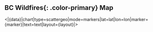 ## **BC Wildfires**{: .color-primary} Map

<|{data}|chart|type=scattergeo|mode=markers|lat=lat|lon=lon|marker={marker}|text=text|layout={layout}|>